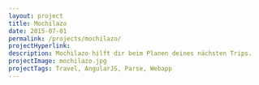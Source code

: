 ```yaml
---
layout: project
title: Mochilazo
date: 2015-07-01
permalink: /projects/mochilazo/
projectHyperlink:
description: Mochilazo hilft dir beim Planen deines nächsten Trips.
projectImage: mochilazo.jpg
projectTags: Travel, AngularJS, Parse, Webapp
---
```

